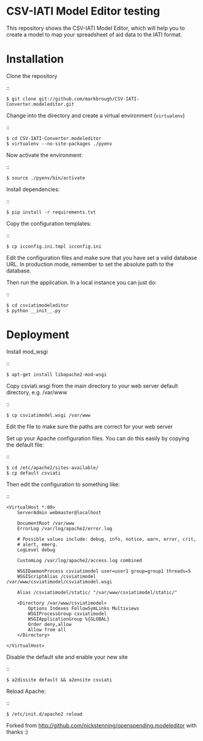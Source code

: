 # CSV-IATI Model Editor testing

This repository shows the CSV-IATI Model Editor, which will help you to create a model to map your spreadsheet of aid data to the IATI format.

# Installation

Clone the repository

::

    $ git clone git://github.com/markbrough/CSV-IATI-Converter.modeleditor.git

Change into the directory and create a virtual environment (``virtualenv``)

::

    $ cd CSV-IATI-Converter.modeleditor
    $ virtualenv --no-site-packages ./pyenv

Now activate the environment:

::

    $ source ./pyenv/bin/activate

Install dependencies:

::

    $ pip install -r requirements.txt

Copy the configuration templates:

::

    $ cp icconfig.ini.tmpl icconfig.ini

Edit the configuration files and make sure that you have set a valid database URL. In production mode, remember to set the absolute path to the database.

Then run the application. In a local instance you can just do:

::

    $ cd csviatimodeleditor
    $ python __init__.py

# Deployment

Install mod_wsgi

::
    
    $ apt-get install libapache2-mod-wsgi

Copy csviati.wsgi from the main directory to your web server default directory, e.g. /var/www

::
    
    $ cp csviatimodel.wsgi /var/www

Edit the file to make sure the paths are correct for your web server

Set up your Apache configuration files. You can do this easily by copying the default file:

::
    
    $ cd /etc/apache2/sites-available/
    $ cp default csviati

Then edit the configuration to something like:

::
    
    <VirtualHost *:80>
        ServerAdmin webmaster@localhost

        DocumentRoot /var/www
        ErrorLog /var/log/apache2/error.log

        # Possible values include: debug, info, notice, warn, error, crit,
        # alert, emerg.
        LogLevel debug

        CustomLog /var/log/apache2/access.log combined

        WSGIDaemonProcess csviatimodel user=user1 group=group1 threads=5
        WSGIScriptAlias /csviatimodel /var/www/csviatimodel/csviatimodel.wsgi

        Alias /csviatimodel/static/ "/var/www/csviatimodel/static/"

        <Directory /var/www/csviatimodel>
            Options Indexes FollowSymLinks Multiviews
            WSGIProcessGroup csviatimodel
            WSGIApplicationGroup %{GLOBAL}
            Order deny,allow
            Allow from all
        </Directory>

    </VirtualHost>

Disable the default site and enable your new site

::
    
    $ a2dissite default && a2ensite csviati

Reload Apache:

::
    
    $ /etc/init.d/apache2 reload


Forked from http://github.com/nickstenning/openspending.modeleditor with thanks :)
